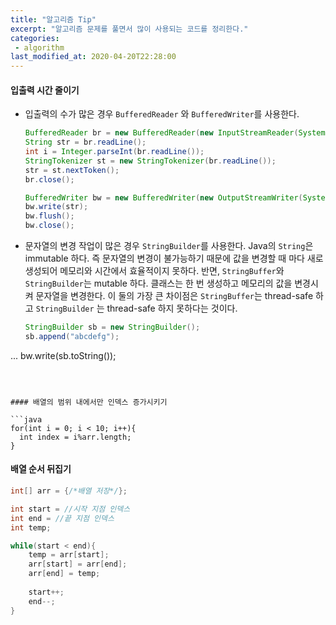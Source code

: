 ```yaml
---
title: "알고리즘 Tip"
excerpt: "알고리즘 문제를 풀면서 많이 사용되는 코드를 정리한다."
categories:
 - algorithm
last_modified_at: 2020-04-20T22:28:00
---
```


#### 입출력 시간 줄이기

- 입출력의 수가 많은 경우 `BufferedReader` 와 `BufferedWriter`를 사용한다.

  ```java
  BufferedReader br = new BufferedReader(new InputStreamReader(System.in));
  String str = br.readLine();
  int i = Integer.parseInt(br.readLine());
  StringTokenizer st = new StringTokenizer(br.readLine());
  str = st.nextToken();
  br.close();
  
  BufferedWriter bw = new BufferedWriter(new OutputStreamWriter(System.out));
  bw.write(str);
  bw.flush();
  bw.close();
  ```

  

- 문자열의 변경 작업이 많은 경우 `StringBuilder`를 사용한다.
  Java의 `String`은 immutable 하다. 즉 문자열의 변경이 불가능하기 때문에 값을 변경할 때 마다 새로 생성되어 메모리와 시간에서 효율적이지 못하다.
  반면, `StringBuffer`와 `StringBuilder`는 mutable 하다. 클래스는 한 번 생성하고 메모리의 값을 변경시켜 문자열을 변경한다. 이 둘의 가장 큰 차이점은 `StringBuffer`는 thread-safe 하고 `StringBuilder` 는 thread-safe 하지 못하다는 것이다.

  ```java
  StringBuilder sb = new StringBuilder();
  sb.append("abcdefg");
...
  bw.write(sb.toString());
  ```
  
  

#### 배열의 범위 내에서만 인덱스 증가시키기

```java
for(int i = 0; i < 10; i++){
    int index = i%arr.length;
}
```

#### 배열 순서 뒤집기

```java
int[] arr = {/*배열 저장*/};

int start = //시작 지점 인덱스
int end = //끝 지점 인덱스
int temp;

while(start < end){
    temp = arr[start];
    arr[start] = arr[end];
    arr[end] = temp;
    
    start++;
    end--;
}
```

